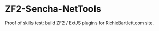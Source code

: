 ZF2-Sencha-NetTools
===================

Proof of skills test; build ZF2 / ExtJS plugins for RichieBartlett.com site. 
